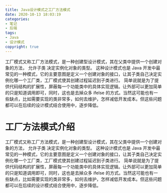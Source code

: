 ```yaml
---
title: Java设计模式之工厂方法模式
date: 2020-10-13 18:03:19
categories:
- 笔记
- 后端
tags:
- Java
- 设计模式
copyright: true
---
```


⼯⼚模式⼜称⼯⼚⽅法模式，是⼀种创建型设计模式，其在⽗类中提供⼀个创建对象的⽅法， 允许⼦类 决定实例化对象的类型。 这种设计模式也是 Java 开发中最常⻅的⼀种模式，它的主要意图是定义⼀个创建对象的接⼝，让其⼦类⾃⼰决定实例化哪⼀个⼯⼚类，⼯⼚模式使其创建过程延迟到⼦类进⾏。 简单说就是为了提供代码结构的扩展性，屏蔽每⼀个功能类中的具体实现逻辑。让外部可以更加简单的只是知道调⽤即可，同时，这也是去掉众多 ifelse 的⽅式。当然这可能也有⼀些缺点，⽐如需要实现的类⾮常多，如何去维护，怎样减低开发成本。但这些问题都可以在后续的设计模式结合使⽤中，逐步降低。

<!-- less -->



# 工厂方法模式介绍

⼯⼚模式⼜称⼯⼚⽅法模式，是⼀种创建型设计模式，其在⽗类中提供⼀个创建对象的⽅法， 允许⼦类 决定实例化对象的类型。 这种设计模式也是 Java 开发中最常⻅的⼀种模式，它的主要意图是定义⼀个创建对象的接⼝，让其⼦类⾃⼰决定实例化哪⼀个⼯⼚类，⼯⼚模式使其创建过程延迟到⼦类进⾏。 简单说就是为了提供代码结构的扩展性，屏蔽每⼀个功能类中的具体实现逻辑。让外部可以更加简单的只是知道调⽤即可，同时，这也是去掉众多 ifelse 的⽅式。当然这可能也有⼀些缺点，⽐如需要实现的类⾮常多，如何去维护，怎样减低开发成本。但这些问题都可以在后续的设计模式结合使⽤中，逐步降低。

